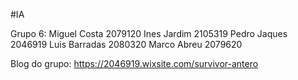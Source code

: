 #IA

Grupo 6:
Miguel Costa 2079120
Ines Jardim 2105319
Pedro Jaques 2046919 
Luis Barradas 2080320
Marco Abreu 2079620

Blog do grupo:
https://2046919.wixsite.com/survivor-antero
